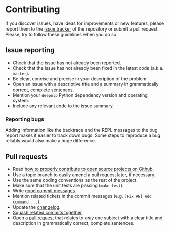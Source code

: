 # Contributing

If you discover issues, have ideas for improvements or new features, please
report them to the [issue tracker][1] of the repository or submit a pull
request. Please, try to follow these guidelines when you do so.


## Issue reporting

* Check that the issue has not already been reported.
* Check that the issue has not already been fixed in the latest code
  (a.k.a. `master`).
* Be clear, concise and precise in your description of the problem.
* Open an issue with a descriptive title and a summary in grammatically correct,
  complete sentences.
* Mention your `deepnlp` Python dependency version and operating
  system.
* Include any relevant code to the issue summary.


### Reporting bugs

Adding information like the backtrace and the REPL messages to the bug report
makes it easier to track down bugs. Some steps to reproduce a bug reliably
would also make a huge difference.


## Pull requests

* Read [how to properly contribute to open source projects on Github][2].
* Use a topic branch to easily amend a pull request later, if necessary.
* Use the same coding conventions as the rest of the project.
* Make sure that the unit tests are passing (`make test`).
* Write [good commit messages][3].
* Mention related tickets in the commit messages (e.g. `[Fix #N] Add command ...`).
* Update the [changelog][6].
* [Squash related commits together][5].
* Open a [pull request][4] that relates to *only* one subject with a clear title
  and description in grammatically correct, complete sentences.


[1]: https://github.com/plandes/deepnlp/issues
[2]: http://gun.io/blog/how-to-github-fork-branch-and-pull-request
[3]: http://tbaggery.com/2008/04/19/a-note-about-git-commit-messages.html
[4]: https://help.github.com/articles/using-pull-requests
[5]: http://gitready.com/advanced/2009/02/10/squashing-commits-with-rebase.html
[6]: https://github.com/plandes/deepnlp/blob/master/CHANGELOG.md
